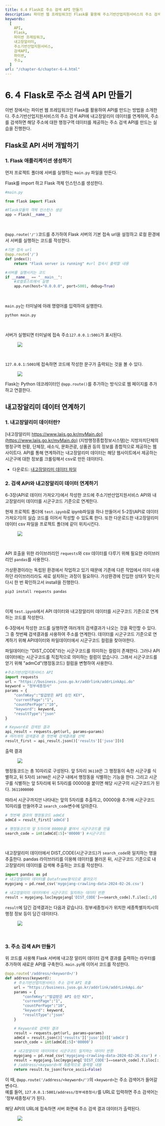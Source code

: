 ```yaml
---
title: 6.4 Flask로 주소 검색 API 만들기
description: 파이썬 웹 프레임워크인 Flask를 활용해 주소기반산업지원서비스의 주소 검색 API에 내고장알리미 데이터를 연계하여, 주소를 검색하면 그 주소에 대한 행정구역 데이터를 제공하는 주소 검색 API를 만드는 실습을 진행한다.
keywords:
  [
    API,
    Flask,
    파이썬 프레임워크,
    내고장알리미,
    주소기반산업지원서비스,
    검색API,
    파이썬,
    주소,
  ]
url: "/chapter-6/chapter-6-4.html"
---
```


# 6.４ Flask로 주소 검색 API 만들기

이번 장에서는 파이썬 웹 프레임워크인 Flask를 활용하여 API를 만드는 방법을 소개한다. 주소기반산업지원서비스의 주소 검색 API에 내고장알리미 데이터를 연계하여, 주소를 검색하면 해당 주소에 대한 행정구역 데이터를 제공하는 주소 검색 API를 만드는 실습을 진행한다.

## Flask로 API 서버 개발하기

### 1. Flask 애플리케이션 생성하기

먼저 프로젝트 폴더에 서버를 실행하는 `main.py` 파일을 만든다.

Flask를 import 하고 Flask 객체 인스턴스를 생성한다.

```py
#main.py

from flask import Flask

#Flask모듈의 객체 인스턴스 생성
app = Flask(__name__)

```

<br>

`@app.route('/')`코드를 추가하여 Flask 서버의 기본 접속 url을 설정하고 로컬 환경에서 서버를 실행하는 코드를 작성한다.

```py
#기본 접속 url
@app.route('/')
def index():
    return "Flask server is running" #url 접속시 출력할 내용

#서버를 실행시키는 코드
if __name__ == "__main__":
    #로컬호스트에서 실행
    app.run(host="0.0.0.0", port=5001, debug=True)
```

<br>

`main.py`는 터미널에 아래 명령어를 입력하여 실행한다.

```py
python main.py
```

<br>

서버가 실행되면 터미널에 접속 주소`127.0.0.1:5001`가 표시된다.<br>

<figure class="flex flex-col items-center justify-center">
    <img src="../img/runserver.png" >
</figure>

<br>

`127.0.0.1:5001`에 접속하면 코드에 작성한 문구가 출력되는 것을 볼 수 있다.

<figure class="flex flex-col items-center justify-center">
    <img src="../img/flaskisrunning.png" >
</figure>

Flask는 Python 데코레이터인 `@app.route()`를 추가하는 방식으로 웹 페이지를 추가하고 연결한다.

## 내고장알리미 데이터 연계하기

### 1. 내고장알리미 데이터란?

[내고장알리미 https://www.laiis.go.kr/myMain.do](https://www.laiis.go.kr/myMain.do) (지방행정종합정보시스템)는 지방자치단체의 행정구역 현황, 단체장, 새소식, 문화관광, 상품권 등의 정보를 종합적으로 제공하는 웹 사이트다.
API를 통해 연계하려는 내고장알리미 데이터는 해당 웹사이트에서 제공하는 시군구에 대한 정보를 크롤링해서 csv로 만든 데이터다.

- 다운로드: [내고장알리미 데이터 파일](./mygojang-crawling-data-2024-02-26.csv)

### 2. 검색 API와 내고장알리미 데이터 연계하기

6-3장(API로 데이터 가져오기)에서 작성한 코드에 주소기반산업지원서비스 API와 내고장알리미 데이터를 시군구코드 기준으로 연계한다.

현재 프로젝트 폴더에 `test.ipynb`로 ipynb파일을 하나 만들어서 5-2장(API로 데이터 가져오기)의 실습 코드를 이어서 작성할 수 있도록 한다. 또한 다운로드한 내고장알리미 데이터 csv 파일을 프로젝트 폴더에 같이 위치시킨다.

<figure class="flex flex-col items-center justify-center">
    <img src="../img/testipynb.png" >
</figure>

<br>

API 호출을 위한 라이브러리인 `requests`와 csv 데이터를 다루기 위해 필요한 라이브러리인 `pandas`를 사용한다.

가상환경이라는 독립된 환경에서 작업하고 있기 때문에 기존에 다른 작업에서 이미 사용하던 라이브러리라도 새로 설치하는 과정이 필요하다. 가상환경에 진입한 상태가 맞는지 다시 한 번 확인하고서 install을 진행한다.

```py
pip3 install requests pandas
```

<br>

이제 `test.ipynb`에서 API 데이터와 내고장알리미 데이터를 시군구코드 기준으로 연계하는 코드를 작성한다.

6-3장에서 작성한 코드를 실행하면 여러개의 검색결과가 나오는 것을 확인할 수 있다. 그 중 첫번째 검색결과를 사용하여 주소를 연계한다. 데이터를 시군구코드 기준으로 연계하기 위해 API데이터와 파일데이터에서 시군구코드 컬럼을 찾아야한다. <br>

파일데이터는 "DIST_CODE"라는 시군구코드를 의미하는 컬럼이 존재한다. 그러나 API 데이터에는 시군구코드를 직접적으로 의미하는 컬럼이 없습니다. 그래서 시군구코드를 얻기 위해 "admCd"(행정동코드) 컬럼을 변형하여 사용한다.<br>

```py
#주소기반산업지원서비스 API
import requests
url = "https://business.juso.go.kr/addrlink/addrLinkApi.do"
keyword = "정부세종청사"
params = {
    "confmKey":"발급받은 API 승인 KEY",
    "currentPage":"1",
    "countPerPage":"10",
    "keyword": keyword,
    "resultType":"json"
}

# Keyword로 검색된 결과
api_result = requests.get(url, params=params)
# 여러개의 검색결과 중 첫번째 검색결과를 선택
result_first = api_result.json()['results']['juso'][0]
```

출력 결과

<figure class="flex flex-col items-center justify-center">
    <img src="../img/5-4-api-result-admCd.png" >
</figure>

행정동코드는 총 10자리로 구성된다. 앞 5자리 `36110`은 그 행정동이 속한 시군구를 식별하고, 뒤 5자리 `10700`은 시군구 내에서 행정동을 식별하는 기능을 한다. 그리고 시군구를 식별하는 앞 5자리에 뒤 5자리를 00000을 붙이면 해당 시군구의 시군구코드가 된다. `3611000000`

따라서 시군구까지만 나타내는 앞의 5자리를 추출하고, 00000을 추가해 시군구코드 10자리를 만들어주고 `search_code`변수에 담아준다.

```py
# 첫번째 결과의 행정동코드 admCd
admCd = result_first['admCd']

# 행정동코드의 앞 5자리에 00000을 붙여서 시군구코드를 만듦
search_code = int(admCd[:5]+'00000') #시군구코드
```

<br>

내고장알리미 데이터에서 DIST_CODE(시군구코드)가 `search_code`와 일치하는 행을 추출한다. pandas 라이브러리를 이용해 데이터를 불러온 뒤, 시군구코드 기준으로 내고장알리미 데이터를 검색해 추출하는 코드를 작성한다.

```py
import pandas as pd
# 내고장알리미 데이터를 Dataframe형식으로 불러오기
mygojang = pd.read_csv('mygojang-crawling-data-2024-02-26.csv')

# 내고장알리미 데이터에서 시군구코드 일치하는 데이터 반환
result = mygojang.loc[mygojang['DIST_CODE']==search_code].T.iloc[:,0]
```

`result`에 담긴 검색결과는 다음과 같습니다. 정부세종청사가 위치한 세종특별자치시의 행정 정보 등이 담긴 데이터다.

<figure class="flex flex-col items-center justify-center">
    <img src="../img/result.png" >
</figure>

<br>

### 3. 주소 검색 API 만들기

위 코드를 사용해 Flask 서버에 내고장 알리미 데이터 검색 결과를 출력하는 라우터를 추가하여 새로운 API를 구축한다. `main.py`에 이어서 코드를 작성한다.

```py
@app.route('/address/<keyword>/')
def address(keyword):
    # 주소기반산업지원서비스 주소 검색 API 호출
    url = "https://business.juso.go.kr/addrlink/addrLinkApi.do"
    params = {
        "confmKey":"발급받은 API 승인 KEY",
        "currentPage":"1",
        "countPerPage":"10",
        "keyword": keyword,
        "resultType":"json"
    }

    # Keyword로 검색된 결과
    result = requests.get(url, params=params)
    admCd = result.json()['results']['juso'][0]['admCd']
    search_code = int(admCd[:5]+'00000')

    # 내고장알리미 데이터에서 시군구코드 일치하는 데이터 반환
    mygojang = pd.read_csv('mygojang-crawling-data-2024-02-26.csv') # 내고장알리미 데이터
    result = mygojang.loc[mygojang['DIST_CODE']==search_code].T.iloc[:,0]
    # /address/<keyword>에 최종적으로 출력할 내용
    return result.to_json(force_ascii=False)
```

이 때, `@app.route('/address/<keyword>/')`의 `<keyword>`는 주소 검색어가 들어갈 변수다.
<br>예를 들어, `127.0.0.1:5001/address/정부세종청사/`를 URL로 입력하면 주소 검색어는 '정부세종청사'가 된다.

해당 API의 URL에 접속하면 서버 화면에 주소 검색 결과 데이터가 출력된다.

<figure class="flex flex-col items-center justify-center">
    <img src="../img/apiresult.png" >
</figure>
